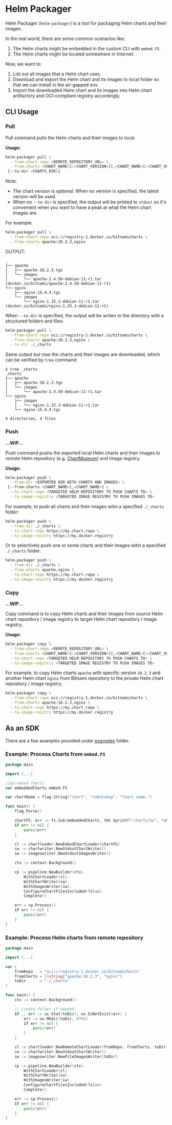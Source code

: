 # Helm Packager

Helm Packager (`helm-packager`) is a tool for packaging Helm charts and their images.

In the real world, there are some common scenarios like:

1. The Helm charts might be embedded in the custom CLI with `embed.FS`.
2. The Helm charts might be located somewhere in Internet.

Now, we want to:

1. List out all images that a Helm chart uses.
2. Download and export the Helm chart and its images to local folder so that we can install in the air-gapped env.
3. Import the downloaded Helm chart and its images into Helm chart artifactory and OCI-compliant registry accordingly.


## CLI Usage

### Pull

Pull command pulls the Helm charts and their images to local.

**Usage:**

```sh
helm-packager pull \
  --from-chart-repo <REMOTE_REPOSITORY_URL> \
  --from-charts <CHART_NAME>[:<CHART_VERSION>][,<CHART_NAME>[:<CHART_VERSION>]] \
 [--to-dir <CHARTS_DIR>]
```

Note:
- The chart version is optional. When no version is specified, the latest version will be used.
- When no `--to-dir` is specified, the output will be printed to `stdout` so it's convenient when you want to have a peak at what the Helm chart images are.

For example:

```sh
helm-packager pull \
  --from-chart-repo oci://registry-1.docker.io/bitnamicharts \
  --from-charts apache:10.2.3,nginx
```

OUTPUT:

```
.
├── apache
│   ├── apache-10.2.3.tgz
│   └── images
│       └── apache-2.4.58-debian-11-r1.tar (docker.io/bitnami/apache:2.4.58-debian-11-r1)
└── nginx
    ├── nginx-15.4.4.tgz
    └── images
        └── nginx-1.25.3-debian-11-r1.tar (docker.io/bitnami/nginx:1.25.3-debian-11-r1)
```

When `--to-dir` is specified, the output will be writen to the directory with a structured folders and files:

```sh
helm-packager pull \
  --from-chart-repo oci://registry-1.docker.io/bitnamicharts \
  --from-charts apache:10.2.3,nginx \
  --to-dir ./_charts
```

Same output but now the charts and their images are downloaded, which can be verified by `tree` command:

```console
$ tree _charts
_charts
├── apache
│   ├── apache-10.2.3.tgz
│   └── images
│       └── apache-2.4.58-debian-11-r1.tar
└── nginx
    ├── images
    │   └── nginx-1.25.3-debian-11-r1.tar
    └── nginx-15.4.4.tgz

4 directories, 4 files
```

### Push

**...WIP...**

Push command pushs the exported local Helm charts and their images to remote Helm repository (e.g. [ChartMuseum](https://github.com/helm/chartmuseum)) and image registry.

**Usage:**

```sh
helm-packager push \
  --from-dir <EXPORTED DIR WITH CHARTS AND IMAGES> \
 [--from-charts <CHART_NAME>[,<CHART_NAME>] \
  --to-chart-repo <TARGETED HELM REPOSITORY TO PUSH CHARTS TO> \
  --to-image-registry <TARGETED IMAGE REGISTRY TO PUSH IMAGES TO>
```

For example, to push all charts and their images witin a specified `./_charts` folder:

```sh
helm-packager push \
  --from-dir ./_charts \
  --to-chart-repo https://my.chart.repo \
  --to-image-resitry https://my.docker.registry
```

Or to selectively push one or some charts and their images witin a specified `./_charts` folder:

```sh
helm-packager push \
  --from-dir ./_charts \
  --from-charts apache,nginx \
  --to-chart-repo https://my.chart.repo \
  --to-image-resitry https://my.docker.registry
```

### Copy

**...WIP...**

Copy command is to copy Helm charts and their images from source Helm chart repository / image registry to target Helm chart repository / image registry.

**Usage:**

```sh
helm-packager copy \
  --from-chart-repo <REMOTE_REPOSITORY_URL> \
  --from-charts <CHART_NAME>[:<CHART_VERSION>][,<CHART_NAME>[:<CHART_VERSION>]] \
  --to-chart-repo <TARGETED HELM REPOSITORY TO PUSH CHARTS TO> \
  --to-image-registry <TARGETED IMAGE REGISTRY TO PUSH IMAGES TO>
```

For example, to copy Helm charts `apache` with specific version `10.2.3` and another Helm chart `nginx` from Bitnami repository to the private Helm chart repository / image registry.

```sh
helm-packager copy \
  --from-chart-repo oci://registry-1.docker.io/bitnamicharts \
  --from-charts apache:10.2.3,nginx \
  --to-chart-repo https://my.chart.repo \
  --to-image-resitry https://my.docker.registry
```


## As an SDK

There are a few examples provided under [examples](./examples/) folder.

### Example: Process Charts from `embed.FS`

```go
package main

import (...)

//go:embed charts
var embeddedCharts embed.FS

var chartName = flag.String("chart", "robotshop", "Chart name.")

func main() {
	flag.Parse()

	chartFS, err := fs.Sub(embeddedCharts, fmt.Sprintf("charts/%s", *chartName))
	if err != nil {
		panic(err)
	}

	cl := chartloader.NewEmbedChartLoader(chartFS)
	cw := chartwriter.NewStdoutChartWriter()
	iw := imageswriter.NewStdoutImagesWriter()

	ctx := context.Background()

	cp := pipeline.NewBuilder(ctx).
		WithChartLoader(cl).
		WithChartWriter(cw).
		WithImagesWriter(iw).
		ConfigureChartFilesIncluded(false).
		Complete()

	err = cp.Process()
	if err != nil {
		panic(err)
	}
}
```

### Example: Process Helm charts from remote repository

```go
package main

import (...)

var (
	fromRepo   = "oci://registry-1.docker.io/bitnamicharts"
	fromCharts = []string{"apache:10.2.3", "nginx"}
	toDir      = "./_charts"
)

func main() {
	ctx := context.Background()

	// create folder if needed
	if _, err := os.Stat(toDir); os.IsNotExist(err) {
		err := os.Mkdir(toDir, 0766)
		if err != nil {
			panic(err)
		}
	}

	cl := chartloader.NewRemoteChartLoader(fromRepo, fromCharts, toDir)
	cw := chartwriter.NewStdoutChartWriter()
	iw := imageswriter.NewFileImagesWriter(toDir)

	cp := pipeline.NewBuilder(ctx).
		WithChartLoader(cl).
		WithChartWriter(cw).
		WithImagesWriter(iw).
		ConfigureChartFilesIncluded(false).
		Complete()

	err := cp.Process()
	if err != nil {
		panic(err)
	}
}
```